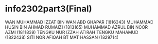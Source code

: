 # info2302part3(Final)

WAN MUHAMMAD IZZAT BIN WAN ABD GHAPAR (1816343)
MUHAMMAD HUSIN BIN AHMAD RUMAIZI (1813165)
MUHAMMAD AZRUL BIN NOOR AZMI (1811839)
TENGKU NUR IZZAH ATIRAH TENGKU MAHAMUD (1822438)
SITI NOR AFIQAH BT MAT HASSAN (1829714)
